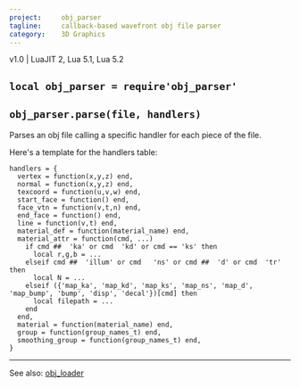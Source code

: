 ```yaml
---
project:     obj_parser
tagline:     callback-based wavefront obj file parser
category:    3D Graphics
---
```


v1.0 | LuaJIT 2, Lua 5.1, Lua 5.2

## `local obj_parser = require'obj_parser'`

## `obj_parser.parse(file, handlers)`

Parses an obj file calling a specific handler for each piece of the file.

Here's a template for the handlers table:

~~~{.lua}
handlers = {
  vertex = function(x,y,z) end,
  normal = function(x,y,z) end,
  texcoord = function(u,v,w) end,
  start_face = function() end,
  face_vtn = function(v,t,n) end,
  end_face = function() end,
  line = function(v,t) end,
  material_def = function(material_name) end,
  material_attr = function(cmd, ...)
    if cmd ##  'ka' or cmd  'kd' or cmd == 'ks' then
      local r,g,b = ...
    elseif cmd ##  'illum' or cmd   'ns' or cmd ##  'd' or cmd  'tr' then
      local N = ...
    elseif ({'map_ka', 'map_kd', 'map_ks', 'map_ns', 'map_d', 'map_bump', 'bump', 'disp', 'decal'})[cmd] then
      local filepath = ...
    end
  end,
  material = function(material_name) end,
  group = function(group_names_t) end,
  smoothing_group = function(group_names_t) end,
}
~~~

----
See also: [obj_loader](obj_loader.html)

